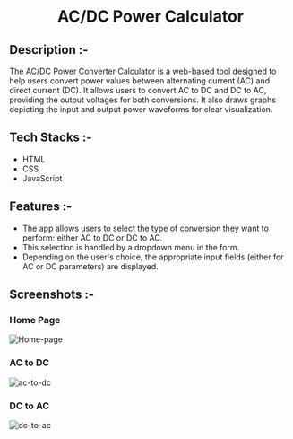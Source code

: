 # <p align="center">AC/DC Power Calculator</p>

## Description :-

The AC/DC Power Converter Calculator is a web-based tool designed to help users convert power values between alternating current (AC) and direct current (DC). It allows users to convert AC to DC and DC to AC, providing the output voltages for both conversions. It also draws graphs depicting the input and output power waveforms for clear visualization.

## Tech Stacks :-

- HTML 
- CSS 
- JavaScript

## Features :-

- The app allows users to select the type of conversion they want to perform: either AC to DC or DC to AC.
- This selection is handled by a dropdown menu in the form.
- Depending on the user's choice, the appropriate input fields (either for AC or DC parameters) are displayed.

## Screenshots :-

### Home Page
![Home-page](https://github.com/user-attachments/assets/f2a9b38a-eedd-4b41-8a60-3fdab6fab978)

### AC to DC
![ac-to-dc](https://github.com/user-attachments/assets/2b8d8533-32e9-4ac6-82f2-d2e18f7d2d5a)

### DC to AC
![dc-to-ac](https://github.com/user-attachments/assets/6eb8bc36-edb4-4631-8e68-35b77ac77801)
